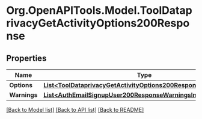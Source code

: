 # Org.OpenAPITools.Model.ToolDataprivacyGetActivityOptions200Response

## Properties

Name | Type | Description | Notes
------------ | ------------- | ------------- | -------------
**Options** | [**List&lt;ToolDataprivacyGetActivityOptions200ResponseOptionsInner&gt;**](ToolDataprivacyGetActivityOptions200ResponseOptionsInner.md) |  | 
**Warnings** | [**List&lt;AuthEmailSignupUser200ResponseWarningsInner&gt;**](AuthEmailSignupUser200ResponseWarningsInner.md) |  | [optional] 

[[Back to Model list]](../README.md#documentation-for-models) [[Back to API list]](../README.md#documentation-for-api-endpoints) [[Back to README]](../README.md)

